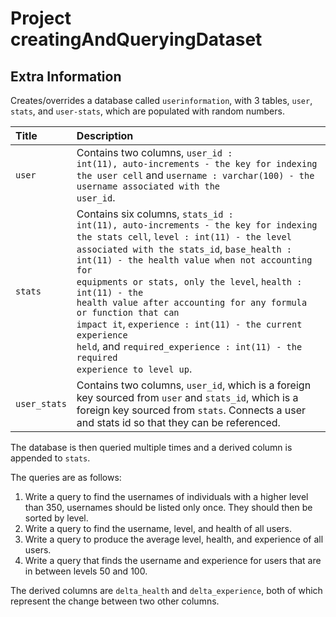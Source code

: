 # Project creatingAndQueryingDataset

## Extra Information

Creates/overrides a database called <code>userinformation</code>, with 3 tables, <code>user</code>, <code>stats</code>, and <code>user-stats</code>, which are populated with random numbers.  

| Title | Description |
| :--- | :--- |
| <code>user</code> | Contains two columns, <code>user_id : int(11), auto-increments - the key for indexing the user cell</code> and <code>username : varchar(100) - the username associated with the user_id</code>. |
| <code>stats</code> | Contains  six columns, <code>stats_id : int(11), auto-increments - the key for indexing the stats cell</code>, <code>level : int(11) - the level associated with the stats_id</code>, <code>base_health : int(11) - the health value when not accounting for equipments or stats, only the level</code>, <code>health : int(11) - the health value after accounting for any formula or function that can impact it</code>, <code>experience : int(11) - the current experience held</code>, and <code>required_experience : int(11) - the required experience to level up</code>. |
| <code>user_stats</code> | Contains two columns, <code>user_id</code>, which is a foreign key sourced from <code>user</code> and <code>stats_id</code>, which is a foreign key sourced from <code>stats</code>.  Connects a user and stats id so that they can be referenced. |

The database is then queried multiple times and a derived column is appended to <code>stats</code>.

The queries are as follows:
1. Write a query to find the usernames of individuals with a higher level than 350, usernames should be listed only once.  They should then be sorted by level.
2. Write a query to find the username, level, and health of all users.
3. Write a query to produce the average level, health, and experience of all users.
4. Write a query that finds the username and experience for users that are in between levels 50 and 100.

The derived columns are <code>delta_health</code> and <code>delta_experience</code>, both of which represent the change between two other columns.